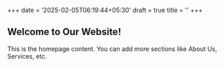 +++
date = '2025-02-05T06:19:44+05:30'
draft = true
title = ''
+++

## Welcome to Our Website!

This is the homepage content. You can add more sections like About Us, Services, etc.